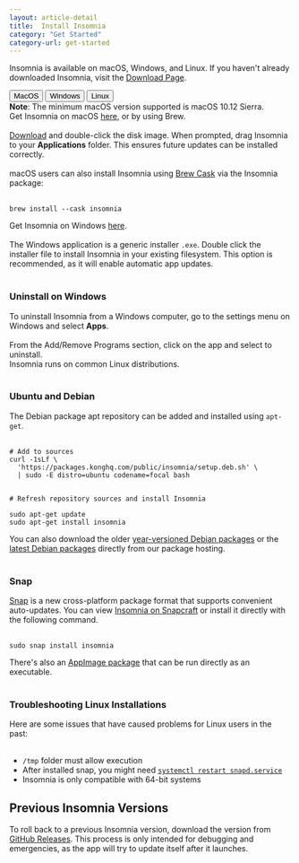 ```yaml
---
layout: article-detail
title:  Install Insomnia
category: "Get Started"
category-url: get-started
---
```


Insomnia is available on macOS, Windows, and Linux. If you haven't already downloaded Insomnia, visit the [Download Page](https://insomnia.rest/download).

<nav>
  <div class="nav nav-tabs" id="nav-tab" role="tablist">
    <button class="nav-link active side-tabs" id="nav-home-tab" data-bs-toggle="tab" data-bs-target="#nav-home" type="button" role="tab" aria-controls="nav-home" aria-selected="true">MacOS</button>
    <button class="nav-link side-tabs" id="nav-profile-tab" data-bs-toggle="tab" data-bs-target="#nav-profile" type="button" role="tab" aria-controls="nav-profile" aria-selected="false">Windows</button>
    <button class="nav-link side-tabs" id="nav-contact-tab" data-bs-toggle="tab" data-bs-target="#nav-contact" type="button" role="tab" aria-controls="nav-contact" aria-selected="false">Linux</button>
  </div>
</nav>
<div class="tab-content" id="nav-tabContent">
  <div class="tab-pane fade show active" id="nav-home" role="tabpanel" aria-labelledby="nav-home-tab">
    <div class="alert alert-primary">
    <b>Note</b>: The minimum macOS version supported is macOS 10.12 Sierra.
    </div>
    Get Insomnia on macOS <a href="https://insomnia.rest/download">here</a>, or by using Brew.
<br/><br/>
<a href="https://insomnia.rest/download">Download</a> and double-click the disk image. When prompted, drag Insomnia to your <b>Applications</b> folder. This ensures future updates can be installed correctly.
<br/><br/>
macOS users can also install Insomnia using <a href="https://brew.sh/">Brew Cask</a> via the Insomnia package:
<br/><br/>
<pre class="highlight"><code>brew install --cask insomnia</code></pre>
  </div>
  <div class="tab-pane fade" id="nav-profile" role="tabpanel" aria-labelledby="nav-profile-tab">
Get Insomnia on Windows <a href="https://insomnia.rest/download">here</a>.
<br/><br/>
The Windows application is a generic installer <code>.exe</code>. Double click the installer file to install Insomnia in your existing filesystem. This option is recommended, as it will enable automatic app updates.
<br/><br/>
<h3>Uninstall on Windows</h3>
To uninstall Insomnia from a Windows computer, go to the settings menu on Windows and select <b>Apps</b>.
<br/><br/>
From the Add/Remove Programs section, click on the app and select to uninstall.
  </div>
  <div class="tab-pane fade" id="nav-contact" role="tabpanel" aria-labelledby="nav-contact-tab">
Insomnia runs on common Linux distributions.
<br/><br/>
<h3>Ubuntu and Debian</h3>

The Debian package apt repository can be added and installed using <code>apt-get</code>.
<br/><br/>
<pre class="highlight"><code># Add to sources
curl -1sLf \
  'https://packages.konghq.com/public/insomnia/setup.deb.sh' \
  | sudo -E distro=ubuntu codename=focal bash


# Refresh repository sources and install Insomnia

sudo apt-get update
sudo apt-get install insomnia
</code></pre>

You can also download the older <a href="https://cloudsmith.io/~kong/repos/insomnia-legacy">year-versioned Debian packages</a> or the <a href="https://cloudsmith.io/~kong/repos/insomnia">latest Debian packages</a> directly from our package hosting.
<br/><br/>
<h3>Snap</h3>

<a href="https://snapcraft.io/">Snap</a> is a new cross-platform package format that supports convenient auto-updates. You can view <a href="https://snapcraft.io/insomnia">Insomnia on Snapcraft</a> or install it directly with the following command.
<br/><br/>
<pre class="highlight"><code>sudo snap install insomnia</code></pre>

There's also an <a href="https://updates.insomnia.rest/downloads/release/latest?app=com.insomnia.app">AppImage package</a> that can be run directly as an executable.
<br/><br/>
<h3>Troubleshooting Linux Installations</h3>

Here are some issues that have caused problems for Linux users in the past:
<br/><br/>
<ul>
    <li><code>/tmp</code> folder must allow execution</li>
    <li>After installed snap, you might need <a href="https://bugs.launchpad.net/ubuntu/+source/snapd/+bug/1631514"><code>systemctl restart snapd.service</code></a></li>
    <li>Insomnia is only compatible with 64-bit systems</li>
</ul>
  </div>
</div>

## Previous Insomnia Versions

To roll back to a previous Insomnia version, download the version from [GitHub Releases](https://github.com/kong/insomnia/releases). This process is only intended for debugging and emergencies, as the app will try to update itself after it launches.
